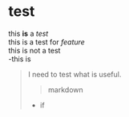 # test
this **is** a *test*  
this is a test for *feature*  
this is not a test  
-this is
> I need to test what is useful.
> 
> >markdown
> - if 
